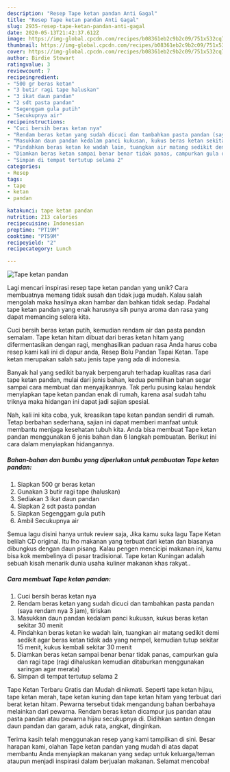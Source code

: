 ```yaml
---
description: "Resep Tape ketan pandan Anti Gagal"
title: "Resep Tape ketan pandan Anti Gagal"
slug: 2935-resep-tape-ketan-pandan-anti-gagal
date: 2020-05-13T21:42:37.612Z
image: https://img-global.cpcdn.com/recipes/b08361eb2c9b2c09/751x532cq70/tape-ketan-pandan-foto-resep-utama.jpg
thumbnail: https://img-global.cpcdn.com/recipes/b08361eb2c9b2c09/751x532cq70/tape-ketan-pandan-foto-resep-utama.jpg
cover: https://img-global.cpcdn.com/recipes/b08361eb2c9b2c09/751x532cq70/tape-ketan-pandan-foto-resep-utama.jpg
author: Birdie Stewart
ratingvalue: 3
reviewcount: 7
recipeingredient:
- "500 gr beras ketan"
- "3 butir ragi tape haluskan"
- "3 ikat daun pandan"
- "2 sdt pasta pandan"
- "Segenggam gula putih"
- "Secukupnya air"
recipeinstructions:
- "Cuci bersih beras ketan nya"
- "Rendam beras ketan yang sudah dicuci dan tambahkan pasta pandan (saya rendam nya 3 jam), tiriskan"
- "Masukkan daun pandan kedalam panci kukusan, kukus beras ketan sekitar 30 menit"
- "Pindahkan beras ketan ke wadah lain, tuangkan air matang sedikit demi sedikit agar beras ketan tidak ada yang nempel, kemudian tutup sekitar 15 menit, kukus kembali sekitar 30 menit"
- "Diamkan beras ketan sampai benar benar tidak panas, campurkan gula dan ragi tape (ragi dihaluskan kemudian ditaburkan menggunakan saringan agar merata)"
- "Simpan di tempat tertutup selama 2"
categories:
- Resep
tags:
- tape
- ketan
- pandan

katakunci: tape ketan pandan 
nutrition: 213 calories
recipecuisine: Indonesian
preptime: "PT19M"
cooktime: "PT59M"
recipeyield: "2"
recipecategory: Lunch

---
```



![Tape ketan pandan](https://img-global.cpcdn.com/recipes/b08361eb2c9b2c09/751x532cq70/tape-ketan-pandan-foto-resep-utama.jpg)

Lagi mencari inspirasi resep tape ketan pandan yang unik? Cara membuatnya memang tidak susah dan tidak juga mudah. Kalau salah mengolah maka hasilnya akan hambar dan bahkan tidak sedap. Padahal tape ketan pandan yang enak harusnya sih punya aroma dan rasa yang dapat memancing selera kita.

Cuci bersih beras ketan putih, kemudian rendam air dan pasta pandan semalam. Tape ketan hitam dibuat dari beras ketan hitam yang difermentasikan dengan ragi, menghasilkan paduan rasa Anda harus coba resep kami kali ini di dapur anda, Resep Bolu Pandan Tapai Ketan. Tape ketan merupakan salah satu jenis tape yang ada di indonesia.

Banyak hal yang sedikit banyak berpengaruh terhadap kualitas rasa dari tape ketan pandan, mulai dari jenis bahan, kedua pemilihan bahan segar sampai cara membuat dan menyajikannya. Tak perlu pusing kalau hendak menyiapkan tape ketan pandan enak di rumah, karena asal sudah tahu triknya maka hidangan ini dapat jadi sajian spesial.


Nah, kali ini kita coba, yuk, kreasikan tape ketan pandan sendiri di rumah. Tetap berbahan sederhana, sajian ini dapat memberi manfaat untuk membantu menjaga kesehatan tubuh kita. Anda bisa membuat Tape ketan pandan menggunakan 6 jenis bahan dan 6 langkah pembuatan. Berikut ini cara dalam menyiapkan hidangannya.

<!--inarticleads1-->

##### Bahan-bahan dan bumbu yang diperlukan untuk pembuatan Tape ketan pandan:

1. Siapkan 500 gr beras ketan
1. Gunakan 3 butir ragi tape (haluskan)
1. Sediakan 3 ikat daun pandan
1. Siapkan 2 sdt pasta pandan
1. Siapkan Segenggam gula putih
1. Ambil Secukupnya air


Semua lagu disini hanya untuk review saja, Jika kamu suka lagu Tape Ketan belilah CD original. Itu lho makanan yang terbuat dari ketan dan biasanya dibungkus dengan daun pisang. Kalau pengen mencicipi makanan ini, kamu bisa kok membelinya di pasar tradisional. Tape ketan Kuningan adalah sebuah kisah menarik dunia usaha kuliner makanan khas rakyat.. 

<!--inarticleads2-->

##### Cara membuat Tape ketan pandan:

1. Cuci bersih beras ketan nya
1. Rendam beras ketan yang sudah dicuci dan tambahkan pasta pandan (saya rendam nya 3 jam), tiriskan
1. Masukkan daun pandan kedalam panci kukusan, kukus beras ketan sekitar 30 menit
1. Pindahkan beras ketan ke wadah lain, tuangkan air matang sedikit demi sedikit agar beras ketan tidak ada yang nempel, kemudian tutup sekitar 15 menit, kukus kembali sekitar 30 menit
1. Diamkan beras ketan sampai benar benar tidak panas, campurkan gula dan ragi tape (ragi dihaluskan kemudian ditaburkan menggunakan saringan agar merata)
1. Simpan di tempat tertutup selama 2


Tape Ketan Terbaru Gratis dan Mudah dinikmati. Seperti tape ketan hijau, tape ketan merah, tape ketan kuning dan tape ketan hitam yang terbuat dari berat ketan hitam. Pewarna tersebut tidak mengandung bahan berbahaya melainkan dari pewarna. Rendam beras ketan dicampur jus pandan atau pasta pandan atau pewarna hijau secukupnya di. Didihkan santan dengan daun pandan dan garam, aduk rata, angkat, dinginkan. 

Terima kasih telah menggunakan resep yang kami tampilkan di sini. Besar harapan kami, olahan Tape ketan pandan yang mudah di atas dapat membantu Anda menyiapkan makanan yang sedap untuk keluarga/teman ataupun menjadi inspirasi dalam berjualan makanan. Selamat mencoba!
